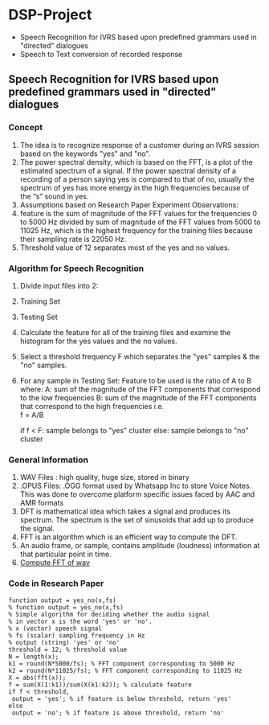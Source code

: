 # DSP-Project
- Speech Recognition for IVRS  based upon predefined grammars used in "directed" dialogues 
- Speech to Text conversion of recorded response

## Speech Recognition for IVRS  based upon predefined grammars used in "directed" dialogues 

### Concept

1. The idea is to recognize response of a customer during an IVRS session based on the keywords "yes" and "no".
2. The power spectral density, which is based on the FFT, is a plot of the estimated spectrum of a signal. If the power spectral density of a recording of a person saying yes is compared to that of no, usually the spectrum of yes has more energy in the high frequencies because of the “s” sound in yes.
3. Assumptions based on Research Paper Experiment Observations:
  1. feature is the sum of magnitude of the FFT values for the frequencies 0 to 5000 Hz divided by
sum of magnitude of the FFT values from 5000 to 11025 Hz, which is the highest frequency for
the training files because their sampling rate is 22050 Hz.
  2. Threshold value of 12 separates most of the yes and no values.
  
### Algorithm for Speech Recognition

1. Divide input files into 2:
  1. Training Set
  2. Testing Set
2. Calculate the feature for all of the training files and examine the histogram for the yes values and the no values.
3. Select a threshold frequency F which separates the "yes" samples & the "no" samples.
3. For any sample in Testing Set:
  Feature to be used is the ratio of A to B where:
    A: sum of the magnitude of the FFT components that correspond to the low frequencies
    B: sum of the magnitude of the FFT components that correspond to the high frequencies
    i.e.  
    f = A/B
    
    if f < F:
      sample belongs to "yes" cluster
    else:
      sample belongs to "no" cluster
    
### General Information

1. WAV Files : high quality, huge size, stored in binary
2. .OPUS Files: .OGG format used by Whatsapp Inc to store Voice Notes. This was done to overcome platform specific issues faced by AAC and AMR formats
3. DFT is mathematical idea which takes a signal and produces its spectrum. The spectrum is the set of sinusoids that add up to produce the signal.
4. FFT is an algorithm which is an efficient way to compute the DFT.
5. An audio frame, or sample, contains amplitude (loudness) information at that particular point in time.
6. [Compute FFT of wav](http://stackoverflow.com/questions/23377665/python-scipy-fft-wav-files)

### Code in Research Paper

    function output = yes_no(x,fs)
    % function output = yes_no(x,fs)
    % Simple algorithm for deciding whether the audio signal
    % in vector x is the word 'yes' or 'no'.
    % x (vector) speech signal
    % fs (scalar) sampling frequency in Hz
    % output (string) 'yes' or 'no'
    threshold = 12; % threshold value
    N = length(x);
    k1 = round(N*5000/fs); % FFT component corresponding to 5000 Hz
    k2 = round(N*11025/fs); % FFT component corresponding to 11025 Hz
    X = abs(fft(x));
    f = sum(X(1:k1))/sum(X(k1:k2)); % calculate feature
    if f < threshold,
     output = 'yes'; % if feature is below threshold, return 'yes'
    else
     output = 'no'; % if feature is above threshold, return 'no'
